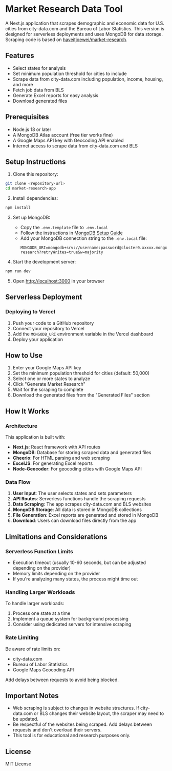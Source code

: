 # Market Research Data Tool

A Next.js application that scrapes demographic and economic data for U.S. cities from city-data.com and the Bureau of Labor Statistics. This version is designed for serverless deployments and uses MongoDB for data storage. Scraping code is based on [haveitjoewei/market-research](https://github.com/haveitjoewei/market-research).

## Features

- Select states for analysis
- Set minimum population threshold for cities to include
- Scrape data from city-data.com including population, income, housing, and more
- Fetch job data from BLS
- Generate Excel reports for easy analysis
- Download generated files

## Prerequisites

- Node.js 18 or later
- A MongoDB Atlas account (free tier works fine)
- A Google Maps API key with Geocoding API enabled
- Internet access to scrape data from city-data.com and BLS

## Setup Instructions

1. Clone this repository:

```bash
git clone <repository-url>
cd market-research-app
```

2. Install dependencies:

```bash
npm install
```

3. Set up MongoDB:

   - Copy the `.env.template` file to `.env.local`
   - Follow the instructions in [MongoDB Setup Guide](MONGODB_SETUP.md)
   - Add your MongoDB connection string to the `.env.local` file:
     ```
     MONGODB_URI=mongodb+srv://username:password@cluster0.xxxxx.mongodb.net/market-research?retryWrites=true&w=majority
     ```

4. Start the development server:

```bash
npm run dev
```

5. Open [http://localhost:3000](http://localhost:3000) in your browser

## Serverless Deployment

### Deploying to Vercel

1. Push your code to a GitHub repository
2. Connect your repository to Vercel
3. Add the `MONGODB_URI` environment variable in the Vercel dashboard
4. Deploy your application

## How to Use

1. Enter your Google Maps API key
2. Set the minimum population threshold for cities (default: 50,000)
3. Select one or more states to analyze
4. Click "Generate Market Research"
5. Wait for the scraping to complete
6. Download the generated files from the "Generated Files" section

## How It Works

### Architecture

This application is built with:

- **Next.js**: React framework with API routes
- **MongoDB**: Database for storing scraped data and generated files
- **Cheerio**: For HTML parsing and web scraping
- **ExcelJS**: For generating Excel reports
- **Node-Geocoder**: For geocoding cities with Google Maps API

### Data Flow

1. **User Input**: The user selects states and sets parameters
2. **API Routes**: Serverless functions handle the scraping requests
3. **Data Scraping**: The app scrapes city-data.com and BLS websites
4. **MongoDB Storage**: All data is stored in MongoDB collections
5. **File Generation**: Excel reports are generated and stored in MongoDB
6. **Download**: Users can download files directly from the app

## Limitations and Considerations

### Serverless Function Limits

- Execution timeout (usually 10-60 seconds, but can be adjusted depending on the provider)
- Memory limits depending on the provider
- If you're analyzing many states, the process might time out

### Handling Larger Workloads

To handle larger workloads:

1. Process one state at a time
2. Implement a queue system for background processing
3. Consider using dedicated servers for intensive scraping

### Rate Limiting

Be aware of rate limits on:

- city-data.com
- Bureau of Labor Statistics
- Google Maps Geocoding API

Add delays between requests to avoid being blocked.

## Important Notes

- Web scraping is subject to changes in website structures. If city-data.com or BLS changes their website layout, the scraper may need to be updated.
- Be respectful of the websites being scraped. Add delays between requests and don't overload their servers.
- This tool is for educational and research purposes only.

## License

MIT License
